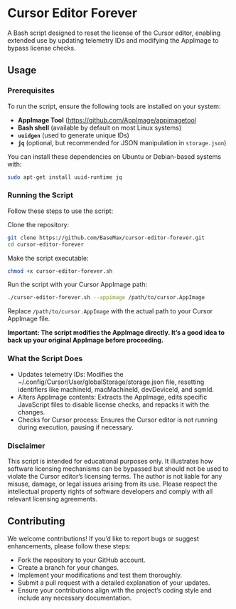 # Cursor Editor Forever

A Bash script designed to reset the license of the Cursor editor, enabling extended use by updating telemetry IDs and modifying the AppImage to bypass license checks.

## Usage

### Prerequisites

To run the script, ensure the following tools are installed on your system:

- **AppImage Tool** (https://github.com/AppImage/appimagetool
- **Bash shell** (available by default on most Linux systems)
- **`uuidgen`** (used to generate unique IDs)
- **`jq`** (optional, but recommended for JSON manipulation in `storage.json`)

You can install these dependencies on Ubuntu or Debian-based systems with:

```bash
sudo apt-get install uuid-runtime jq
```

### Running the Script

Follow these steps to use the script:

Clone the repository:

```bash
git clone https://github.com/BaseMax/cursor-editor-forever.git
cd cursor-editor-forever
```

Make the script executable:

```bash
chmod +x cursor-editor-forever.sh
```

Run the script with your Cursor AppImage path:

```bash
./cursor-editor-forever.sh --appimage /path/to/cursor.AppImage
```

Replace `/path/to/cursor.AppImage` with the actual path to your Cursor AppImage file.

**Important: The script modifies the AppImage directly. It’s a good idea to back up your original AppImage before proceeding.**

### What the Script Does

- Updates telemetry IDs: Modifies the ~/.config/Cursor/User/globalStorage/storage.json file, resetting identifiers like machineId, macMachineId, devDeviceId, and sqmId.
- Alters AppImage contents: Extracts the AppImage, edits specific JavaScript files to disable license checks, and repacks it with the changes.
- Checks for Cursor process: Ensures the Cursor editor is not running during execution, pausing if necessary.

### Disclaimer

This script is intended for educational purposes only. It illustrates how software licensing mechanisms can be bypassed but should not be used to violate the Cursor editor’s licensing terms. The author is not liable for any misuse, damage, or legal issues arising from its use. Please respect the intellectual property rights of software developers and comply with all relevant licensing agreements.

## Contributing

We welcome contributions! If you’d like to report bugs or suggest enhancements, please follow these steps:

- Fork the repository to your GitHub account.
- Create a branch for your changes.
- Implement your modifications and test them thoroughly.
- Submit a pull request with a detailed explanation of your updates.
- Ensure your contributions align with the project’s coding style and include any necessary documentation.
